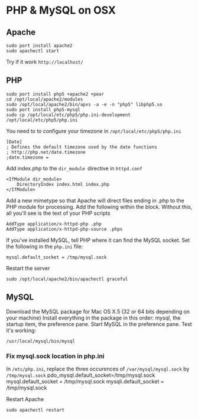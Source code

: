 # PHP & MySQL on OSX

## Apache ##

	sudo port install apache2
	sudo apachectl start
	
Try if it work `http://localhost/`

## PHP ##

	sudo port install php5 +apache2 +pear
	cd /opt/local/apache2/modules
	sudo /opt/local/apache2/bin/apxs -a -e -n "php5" libphp5.so
	sudo port install php5-mysql
	sudo cp /opt/local/etc/php5/php.ini-development /opt/local/etc/php5/php.ini
	
You need to to configure your timezone in `/opt/local/etc/php5/php.ini`

	[Date]
	; Defines the default timezone used by the date functions
	; http://php.net/date.timezone
	;date.timezone =
	

Add index.php to the `dir_module `directive in `httpd.conf`

	<IfModule dir_module>
	    DirectoryIndex index.html index.php
	</IfModule>
	
Add a new mimetype so that Apache will direct files ending in .php to the PHP module for processing. Add the following within the <IfModule mime_module> block. Without this, all you'll see is the text of your PHP scripts

	AddType application/x-httpd-php .php
	AddType application/x-httpd-php-source .phps
	
If you've installed MySQL, tell PHP where it can find the MySQL socket. Set the following in the `php.ini` file:

	mysql.default_socket = /tmp/mysql.sock

Restart the server

	sudo /opt/local/apache2/bin/apachectl graceful
	
## MySQL ##

Download the MySQL package for Mac OS X.5 (32 or 64 bits depending on your machine)
Install everything in the package in this order: mysql, the startup item, the preference pane.
Start MySQL in the preference pane.
Test it's working:

	/usr/local/mysql/bin/mysql


### Fix mysql.sock location in php.ini

In `/etc/php.ini`, replace the three occurences of `/var/mysql/mysql.sock` by `/tmp/mysql.sock`
	pdo_mysql.default_socket=/tmp/mysql.sock
	mysql.default_socket = /tmp/mysql.sock
	mysqli.default_socket = /tmp/mysql.sock

Restart Apache

	sudo apachectl restart
